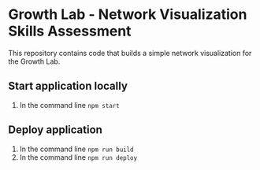 # Growth Lab - Network Visualization Skills Assessment

This repository contains code that builds a simple network visualization for the Growth Lab.

## Start application locally

1. In the command line `npm start`


## Deploy application

1. In the command line `npm run build`
2. In the command line `npm run deploy`
